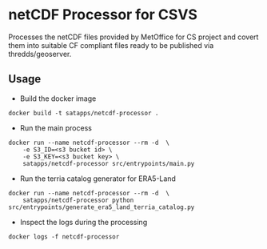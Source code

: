 # netCDF Processor for CSVS

Processes the netCDF files provided by MetOffice for CS project and covert them into suitable CF compliant files ready 
to be published via thredds/geoserver.

## Usage

- Build the docker image
```docker
docker build -t satapps/netcdf-processor .
```

- Run the main process
``` docker
docker run --name netcdf-processor --rm -d  \
    -e S3_ID=<s3 bucket id> \
    -e S3_KEY=<s3 bucket key> \
    satapps/netcdf-processor src/entrypoints/main.py
```

- Run the terria catalog generator for ERA5-Land
``` docker
docker run --name netcdf-processor --rm -d  \
    satapps/netcdf-processor python src/entrypoints/generate_era5_land_terria_catalog.py
```

- Inspect the logs during the processing
``` docker
docker logs -f netcdf-processor
```